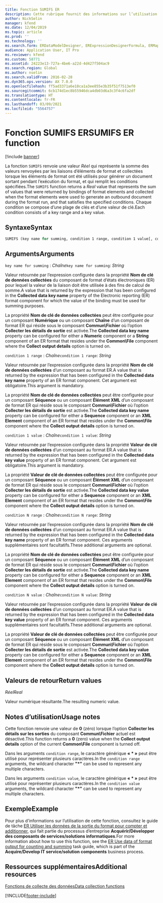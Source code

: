```yaml
---
title: Fonction SUMIFS ER
description: Cette rubrique fournit des informations sur l’utilisation de la fonction SUMIFS États électroniques (ER).
author: NickSelin
manager: kfend
ms.date: 12/04/2019
ms.topic: article
ms.prod: ''
ms.technology: ''
ms.search.form: ERDataModelDesigner, ERExpressionDesignerFormula, ERMappedFormatDesigner, ERModelMappingDesigner
audience: Application User, IT Pro
ms.reviewer: kfend
ms.custom: 58771
ms.assetid: 24223e13-727a-4be6-a22d-4d427f504ac9
ms.search.region: Global
ms.author: nselin
ms.search.validFrom: 2016-02-28
ms.dyn365.ops.version: AX 7.0.0
ms.openlocfilehash: ff5ad3371a6e18ca1a3ee855e3b35f51f7513ef0
ms.sourcegitcommit: 6cb174d1ec8b55946dca4db03d6a3c3f4c6fa2df
ms.translationtype: HT
ms.contentlocale: fr-FR
ms.lasthandoff: 03/09/2021
ms.locfileid: "5564757"
---
```

# <a name="sumifs-er-function"></a><span data-ttu-id="4c839-103">Fonction SUMIFS ER</span><span class="sxs-lookup"><span data-stu-id="4c839-103">SUMIFS ER function</span></span>

[!include [banner](../includes/banner.md)]

<span data-ttu-id="4c839-104">La fonction `SUMIFS` renvoie une valeur *Réel* qui représente la somme des valeurs renvoyées par les liaisons d’éléments de format et collectées lorsque les éléments de format ont été utilisés pour générer un document sortant pendant l’exécution du format, et qui remplit les conditions spécifiées.</span><span class="sxs-lookup"><span data-stu-id="4c839-104">The `SUMIFS` function returns a *Real* value that represents the sum of values that were returned by bindings of format elements and collected when the format elements were used to generate an outbound document during the format run, and that satisfies the specified conditions.</span></span> <span data-ttu-id="4c839-105">Chaque condition se compose d’une plage de clés et d’une valeur de clé.</span><span class="sxs-lookup"><span data-stu-id="4c839-105">Each condition consists of a key range and a key value.</span></span>

## <a name="syntax"></a><span data-ttu-id="4c839-106">Syntaxe</span><span class="sxs-lookup"><span data-stu-id="4c839-106">Syntax</span></span>

```vb
SUMIFS (key name for summing, condition 1 range, condition 1 value[, condition 2 range, condition 2 value, …, condition N range, condition N value])
```

## <a name="arguments"></a><span data-ttu-id="4c839-107">Arguments</span><span class="sxs-lookup"><span data-stu-id="4c839-107">Arguments</span></span>

<span data-ttu-id="4c839-108">`key name for summing` : *Chaîne*</span><span class="sxs-lookup"><span data-stu-id="4c839-108">`key name for summing`: *String*</span></span>

<span data-ttu-id="4c839-109">Valeur retournée par l’expression configurée dans la propriété **Nom de clé de données collectées** du composant de format d’états électroniques (ER) pour lequel la valeur de la liaison doit être utilisée à des fins de calcul de somme.</span><span class="sxs-lookup"><span data-stu-id="4c839-109">A value that is returned by the expression that has been configured in the **Collected data key name** property of the Electronic reporting (ER) format component for which the value of the binding must be used for summing purposes.</span></span>

<span data-ttu-id="4c839-110">La propriété **Nom de clé de données collectées** peut être configurée pour un composant **Numérique** ou un composant **Chaîne** d’un composant de format ER qui réside sous le composant **Commun\\Fichier** où l’option **Collecter les détails de sortie** est activée.</span><span class="sxs-lookup"><span data-stu-id="4c839-110">The **Collected data key name** property can be configured for either a **Numeric** component or a **String** component of an ER format that resides under the **Common\\File** component where the **Collect output details** option is turned on.</span></span>

<span data-ttu-id="4c839-111">`condition 1 range` : *Chaîne*</span><span class="sxs-lookup"><span data-stu-id="4c839-111">`condition 1 range`: *String*</span></span>

<span data-ttu-id="4c839-112">Valeur retournée par l’expression configurée dans la propriété **Nom de clé de données collectées** d’un composant au format ER.</span><span class="sxs-lookup"><span data-stu-id="4c839-112">A value that is returned by the expression that has been configured in the **Collected data key name** property of an ER format component.</span></span> <span data-ttu-id="4c839-113">Cet argument est obligatoire.</span><span class="sxs-lookup"><span data-stu-id="4c839-113">This argument is mandatory.</span></span>

<span data-ttu-id="4c839-114">La propriété **Nom de clé de données collectées** peut être configurée pour un composant **Séquence** ou un composant **Élément XML** d’un composant de format ER qui réside sous le composant **Commun\\Fichier** où l’option **Collecter les détails de sortie** est activée.</span><span class="sxs-lookup"><span data-stu-id="4c839-114">The **Collected data key name** property can be configured for either a **Sequence** component or an **XML Element** component of an ER format that resides under the **Common\\File** component where the **Collect output details** option is turned on.</span></span>

<span data-ttu-id="4c839-115">`condition 1 value` : *Chaîne*</span><span class="sxs-lookup"><span data-stu-id="4c839-115">`condition 1 value`: *String*</span></span>

<span data-ttu-id="4c839-116">Valeur retournée par l’expression configurée dans la propriété **Valeur de clé de données collectées** d’un composant au format ER.</span><span class="sxs-lookup"><span data-stu-id="4c839-116">A value that is returned by the expression that has been configured in the **Collected data key value** property of an ER format component.</span></span> <span data-ttu-id="4c839-117">Cet argument est obligatoire.</span><span class="sxs-lookup"><span data-stu-id="4c839-117">This argument is mandatory.</span></span>

<span data-ttu-id="4c839-118">La propriété **Valeur de clé de données collectées** peut être configurée pour un composant **Séquence** ou un composant **Élément XML** d’un composant de format ER qui réside sous le composant **Commun\\Fichier** où l’option **Collecter les détails de sortie** est activée.</span><span class="sxs-lookup"><span data-stu-id="4c839-118">The **Collected data key value** property can be configured for either a **Sequence** component or an **XML Element** component of an ER format that resides under the **Common\\File** component where the **Collect output details** option is turned on.</span></span>

<span data-ttu-id="4c839-119">`condition N range` : *Chaîne*</span><span class="sxs-lookup"><span data-stu-id="4c839-119">`condition N range`: *String*</span></span>

<span data-ttu-id="4c839-120">Valeur retournée par l’expression configurée dans la propriété **Nom de clé de données collectées** d’un composant au format ER.</span><span class="sxs-lookup"><span data-stu-id="4c839-120">A value that is returned by the expression that has been configured in the **Collected data key name** property of an ER format component.</span></span> <span data-ttu-id="4c839-121">Ces arguments supplémentaires sont facultatifs.</span><span class="sxs-lookup"><span data-stu-id="4c839-121">These additional arguments are optional.</span></span>

<span data-ttu-id="4c839-122">La propriété **Nom de clé de données collectées** peut être configurée pour un composant **Séquence** ou un composant **Élément XML** d’un composant de format ER qui réside sous le composant **Commun\\Fichier** où l’option **Collecter les détails de sortie** est activée.</span><span class="sxs-lookup"><span data-stu-id="4c839-122">The **Collected data key name** property can be configured for either a **Sequence** component or an **XML Element** component of an ER format that resides under the **Common\\File** component where the **Collect output details** option is turned on.</span></span>

<span data-ttu-id="4c839-123">`condition N value` : *Chaîne*</span><span class="sxs-lookup"><span data-stu-id="4c839-123">`condition N value`: *String*</span></span>

<span data-ttu-id="4c839-124">Valeur retournée par l’expression configurée dans la propriété **Valeur de clé de données collectées** d’un composant au format ER.</span><span class="sxs-lookup"><span data-stu-id="4c839-124">A value that is returned by the expression that has been configured in the **Collected data key value** property of an ER format component.</span></span> <span data-ttu-id="4c839-125">Ces arguments supplémentaires sont facultatifs.</span><span class="sxs-lookup"><span data-stu-id="4c839-125">These additional arguments are optional.</span></span>

<span data-ttu-id="4c839-126">La propriété **Valeur de clé de données collectées** peut être configurée pour un composant **Séquence** ou un composant **Élément XML** d’un composant de format ER qui réside sous le composant **Commun\\Fichier** où l’option **Collecter les détails de sortie** est activée.</span><span class="sxs-lookup"><span data-stu-id="4c839-126">The **Collected data key value** property can be configured for either a **Sequence** component or an **XML Element** component of an ER format that resides under the **Common\\File** component where the **Collect output details** option is turned on.</span></span>

## <a name="return-values"></a><span data-ttu-id="4c839-127">Valeurs de retour</span><span class="sxs-lookup"><span data-stu-id="4c839-127">Return values</span></span>

<span data-ttu-id="4c839-128">*Réel*</span><span class="sxs-lookup"><span data-stu-id="4c839-128">*Real*</span></span>

<span data-ttu-id="4c839-129">Valeur numérique résultante.</span><span class="sxs-lookup"><span data-stu-id="4c839-129">The resulting numeric value.</span></span>

## <a name="usage-notes"></a><span data-ttu-id="4c839-130">Notes d’utilisation</span><span class="sxs-lookup"><span data-stu-id="4c839-130">Usage notes</span></span>

<span data-ttu-id="4c839-131">Cette fonction renvoie une valeur de **0** (zéro) lorsque l’option **Collecter les détails sur les sorties** du composant **Commun\\Fichier** actuel est désactivé.</span><span class="sxs-lookup"><span data-stu-id="4c839-131">This function returns a **0** (zero) value when the **Collect output details** option of the current **Common\\File** component is turned off.</span></span>

<span data-ttu-id="4c839-132">Dans les arguments `condition range`, le caractère générique **« \* »** peut être utilisé pour représenter plusieurs caractères.</span><span class="sxs-lookup"><span data-stu-id="4c839-132">In the `condition range` arguments, the wildcard character **"\*"** can be used to represent any multiple characters.</span></span>

<span data-ttu-id="4c839-133">Dans les arguments `condition value`, le caractère générique **« \* »** peut être utilisé pour représenter plusieurs caractères.</span><span class="sxs-lookup"><span data-stu-id="4c839-133">In the `condition value` arguments, the wildcard character **"\*"** can be used to represent any multiple characters.</span></span>

## <a name="example"></a><span data-ttu-id="4c839-134">Exemple</span><span class="sxs-lookup"><span data-stu-id="4c839-134">Example</span></span>

<span data-ttu-id="4c839-135">Pour plus d’informations sur l’utilisation de cette fonction, consultez le guide de tâche [ER Utiliser les données de la sortie du format pour compter et additionner](tasks/er-format-counting-summing-1.md), qui fait partie du processus d’entreprise **Acquérir/Développer des composants de services/solutions informatiques**.</span><span class="sxs-lookup"><span data-stu-id="4c839-135">For more information about how to use this function, see the [ER Use data of format output for counting and summing](tasks/er-format-counting-summing-1.md) task guide, which is part of the **Acquire/Develop IT service/solution components** business process.</span></span>

## <a name="additional-resources"></a><span data-ttu-id="4c839-136">Ressources supplémentaires</span><span class="sxs-lookup"><span data-stu-id="4c839-136">Additional resources</span></span>

[<span data-ttu-id="4c839-137">Fonctions de collecte des données</span><span class="sxs-lookup"><span data-stu-id="4c839-137">Data collection functions</span></span>](er-functions-category-data-collection.md)


[!INCLUDE[footer-include](../../../includes/footer-banner.md)]